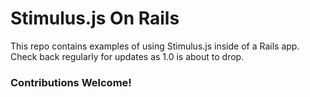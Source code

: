 # Stimulus.js On Rails

This repo contains examples of using Stimulus.js inside of a Rails app. Check back regularly for updates as 1.0 is about to drop.

### Contributions Welcome! 